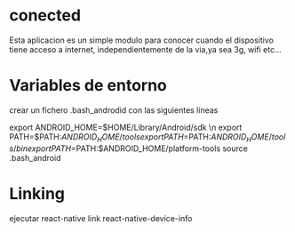 # conected
Esta aplicacion es un simple modulo para conocer cuando el dispositivo tiene acceso a internet, independientemente de la via,ya sea 3g, wifi etc...
# Variables de entorno
crear un fichero .bash_androdid con las siguientes lineas

export ANDROID_HOME=$HOME/Library/Android/sdk \n
export PATH=$PATH:$ANDROID_HOME/tools
export PATH=$PATH:$ANDROID_HOME/tools/bin
export PATH=$PATH:$ANDROID_HOME/platform-tools
source .bash_android
# Linking 
ejecutar react-native link react-native-device-info
